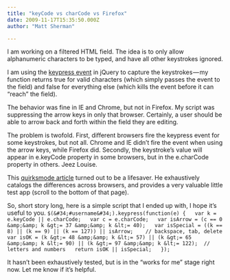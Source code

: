 ```yaml
---
title: "keyCode vs charCode vs Firefox"
date: 2009-11-17T15:35:50.000Z
author: "Matt Sherman"

---
```


I am working on a filtered HTML field. The idea is to only allow alphanumeric characters to be typed, and have all other keystrokes ignored.

I am using the [keypress event](http://docs.jquery.com/Events/keypress) in jQuery to capture the keystrokes — my function returns true for valid characters (which simply passes the event to the field) and false for everything else (which kills the event before it can “reach” the field).

The behavior was fine in IE and Chrome, but not in Firefox. My script was suppressing the arrow keys in only that browser. Certainly, a user should be able to arrow back and forth within the field they are editing.

The problem is twofold. First, different browsers fire the keypress event for some keystrokes, but not all. Chrome and IE didn’t fire the event when using the arrow keys, while Firefox did. Secondly, the keystroke’s value will appear in e.keyCode property in some browsers, but in the e.charCode property in others. Jeez Louise.

This [quirksmode article](http://www.quirksmode.org/js/keys.html) turned out to be a lifesaver. He exhaustively catalogs the differences across browsers, and provides a very valuable little test app (scroll to the bottom of that page).

So, short story long, here is a simple script that I ended up with, I hope it’s useful to you.
`$(&#34;#username&#34;).keypress(function(e) {  
	var k = e.keyCode || e.charCode;  
	var c = e.charCode;  
	var isArrow = (c == 0 &amp;&amp; k &gt;= 37 &amp;&amp; k &lt;= 40);  
	var isSpecial = ((k == 8) || (k == 9) || (k == 127)) || isArrow;	// backspace, tab, delete  
	var isOK = (k &gt;= 48 &amp;&amp; k &lt;= 57) || (k &gt;= 65 &amp;&amp; k &lt;= 90) || (k &gt;= 97 &amp;&amp; k &lt;= 122);  // letters and numbers  
	return isOK || isSpecial;  
});`

It hasn’t been exhaustively tested, but is in the “works for me” stage right now. Let me know if it’s helpful.
